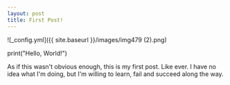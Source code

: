 ```yaml
---
layout: post
title: First Post!
---
```


![_config.yml]({{ site.baseurl }}/images/img479 (2).png)


print("Hello, World!")

As if this wasn't obvious enough, this is my first post. Like ever. I have no idea what I'm doing, but I'm willing to learn, fail and succeed along the way.






